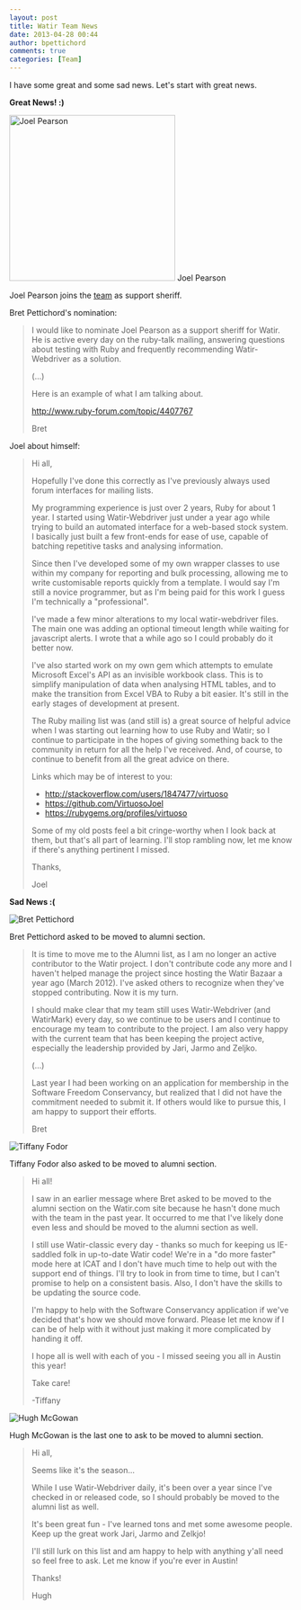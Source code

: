 ```yaml
---
layout: post
title: Watir Team News
date: 2013-04-28 00:44
author: bpettichord
comments: true
categories: [Team]
---
```

I have some great and some sad news. Let's start with great news.

<strong>Great News! :)</strong>

<a href="http://watir001.files.wordpress.com/2013/04/joel.jpg"><img src="http://watir001.files.wordpress.com/2013/04/joel.jpg" alt="Joel Pearson" width="295" height="295" class="size-full wp-image-1508" /></a> Joel Pearson

Joel Pearson joins the <a href="http://watir.com/team/">team</a> as support sheriff.

Bret Pettichord's nomination:

<blockquote>I would like to nominate Joel Pearson as a support sheriff for Watir. He is active every day on the ruby-talk mailing, answering questions about testing with Ruby and frequently recommending Watir-Webdriver as a solution.

(...)

Here is an example of what I am talking about.

<a href="http://www.ruby-forum.com/topic/4407767">http://www.ruby-forum.com/topic/4407767</a>

Bret</blockquote>

Joel about himself:

<blockquote>Hi all,

Hopefully I've done this correctly as I've previously always used
forum interfaces for mailing lists.

My programming experience is just over 2 years, Ruby for about 1 year.
I started using Watir-Webdriver just under a year ago while trying to
build an automated interface for a web-based stock system. I basically
just built a few front-ends for ease of use, capable of batching
repetitive tasks and analysing information.

Since then I've developed some of my own wrapper classes to use within
my company for reporting and bulk processing, allowing me to write
customisable reports quickly from a template. I would say I'm still a
novice programmer, but as I'm being paid for this work I guess I'm
technically a "professional".

I've made a few minor alterations to my local watir-webdriver files.
The main one was adding an optional timeout length while waiting for
javascript alerts. I wrote that a while ago so I could probably do it
better now.

I've also started work on my own gem which attempts to emulate
Microsoft Excel's API as an invisible workbook class. This is to
simplify manipulation of data when analysing HTML tables, and to make
the transition from Excel VBA to Ruby a bit easier. It's still in the
early stages of development at present.

The Ruby mailing list was (and still is) a great source of helpful
advice when I was starting out learning how to use Ruby and Watir; so
I continue to participate in the hopes of giving something back to the
community in return for all the help I've received. And, of course, to
continue to benefit from all the great advice on there.

Links which may be of interest to you:

<ul>
<li><a href="http://stackoverflow.com/users/1847477/virtuoso">http://stackoverflow.com/users/1847477/virtuoso</a></li>
<li><a href="https://github.com/VirtuosoJoel">https://github.com/VirtuosoJoel</a></li>
<li><a href="https://rubygems.org/profiles/virtuoso">https://rubygems.org/profiles/virtuoso</a></li>
</ul>

Some of my old posts feel a bit cringe-worthy when I look back at
them, but that's all part of learning. I'll stop rambling now, let me
know if there's anything pertinent I missed.

Thanks,

Joel</blockquote>

<strong>Sad News :(</strong>

<img class="alignleft " title="Bret Pettichord" src="https://watir001.files.wordpress.com/2009/10/bret1.jpg" alt="Bret Pettichord" />

Bret Pettichord asked to be moved to alumni section.

<blockquote>It is time to move me to the Alumni list, as I am no longer an active contributor to the Watir project. I don't contribute code any more and I haven't helped manage the project since hosting the Watir Bazaar a year ago (March 2012). I've asked others to recognize when they've stopped contributing. Now it is my turn.

I should make clear that my team still uses Watir-Webdriver (and WatirMark) every day, so we continue to be users and I continue to encourage my team to contribute to the project. I am also very happy with the current team that has been keeping the project active, especially the leadership provided by Jari, Jarmo and Zeljko.

(...)

Last year I had been working on an application for membership in the Software Freedom Conservancy, but realized that I did not have the commitment needed to submit it. If others would like to pursue this, I am happy to support their efforts.

Bret</blockquote>

<img class="alignleft" title="Tiffany Fodor" src="https://watir001.files.wordpress.com/2009/10/tiffany.jpg" alt="Tiffany Fodor" />

Tiffany Fodor also asked to be moved to alumni section.



<blockquote>Hi all!

I saw in an earlier message where Bret asked to be moved to the alumni section on the Watir.com site because he hasn't done much with the team in the past year.  It occurred to me that I've likely done even less and should be moved to the alumni section as well.

I still use Watir-classic every day - thanks so much for keeping us IE-saddled folk in up-to-date Watir code!  We're in a "do more faster" mode here at ICAT and I don't have much time to help out with the support end of things.  I'll try to look in from time to time, but I can't promise to help on a consistent basis.  Also, I don't have the skills to be updating the source code.

I'm happy to help with the Software Conservancy application if we've decided that's how we should move forward.  Please let me know if I can be of help with it without just making it more complicated by handing it off.

I hope all is well with each of you - I missed seeing you all in Austin this year!

Take care!

-Tiffany</blockquote>

<img class="alignleft" title="Hugh McGowan" src="https://watir001.files.wordpress.com/2009/10/hugh2.jpeg" alt="Hugh McGowan" />

Hugh McGowan is the last one to ask to be moved to alumni section.

<blockquote>Hi all,

Seems like it's the season...

While I use Watir-Webdriver daily, it's been over a year since I've checked in or released code, so I should probably be moved to the alumni list as well.

It's been great fun - I've learned tons and met some awesome people. Keep up the great work Jari, Jarmo and Zelkjo!

I'll still lurk on this list and am happy to help with anything y'all need so feel free to ask. Let me know if you're ever in Austin!

Thanks!

Hugh</blockquote>
